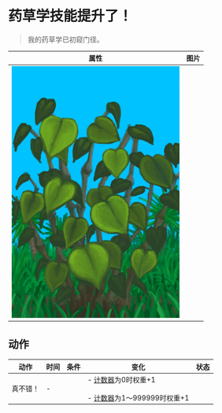 # 药草学技能提升了！  
> 我的药草学已初窥门径。  
  
  属性  |   图片   
 ----  |  ----:   
   |  ![](Sprite/KavaPlant.png)   
  
## 动作  
动作  |  时间  |  条件  |  变化  |  状态  
----  |  ----  |  ----  |  ----  |  ----  
真不错！<br>  |  -  |    |  - [计数器](TickCounter.md)为0时权重+1<br><br>- [计数器](TickCounter.md)为1～999999时权重+1<br>  |    
